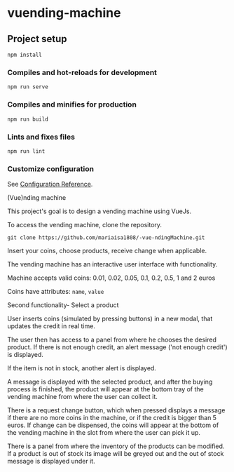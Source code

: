 # vuending-machine

## Project setup
```
npm install
```

### Compiles and hot-reloads for development
```
npm run serve
```

### Compiles and minifies for production
```
npm run build
```

### Lints and fixes files
```
npm run lint
```

### Customize configuration
See [Configuration Reference](https://cli.vuejs.org/config/).


(Vue)nding machine

This project's goal is to design a vending machine using VueJs.


To access the vending machine, clone the repository.
```
git clone https://github.com/mariaisa1808/-vue-ndingMachine.git
```

Insert your coins, choose products, receive change when applicable. 

The vending machine has an interactive user interface with functionality.


Machine accepts valid coins: 0.01, 0.02, 0.05, 0.1, 0.2, 0.5, 1 and 2 euros


Coins have attributes: `name`, `value`
		

Second functionality- Select a product

User inserts coins (simulated by pressing buttons) in a new modal, that updates the credit in real time.

The user then has access to a panel from where he chooses the desired product. If there is not enough credit, an alert message ('not enough credit') is displayed.

If the item is not in stock, another alert is displayed. 

A message is displayed with the selected product, and after the buying process is finished, the product will appear at the bottom tray of the vending machine from where the user can collect it.

There is a request change button, which when pressed displays a message if there are no more coins in the machine, or if the credit is bigger than 5 euros.
If change can be dispensed, the coins will appear at the bottom of the vending machine in the slot from where the user can pick it up.

There is a panel from where the inventory of the products can be modified. If a product is out of stock its image will be greyed out and the out of stock message is displayed under it.



    
